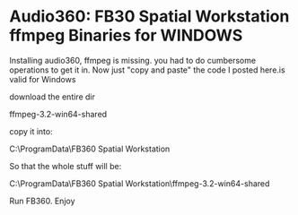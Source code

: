 # Audio360: FB30 Spatial Workstation ffmpeg Binaries for WINDOWS
Installing audio360, ffmpeg is missing. you had to do cumbersome operations to get it in. Now just "copy  and paste" the code I posted here.is valid for Windows

download the entire dir

ffmpeg-3.2-win64-shared

copy it into:

C:\ProgramData\FB360 Spatial Workstation

So that the whole stuff will be:

C:\ProgramData\FB360 Spatial Workstation\ffmpeg-3.2-win64-shared

Run FB360. Enjoy
